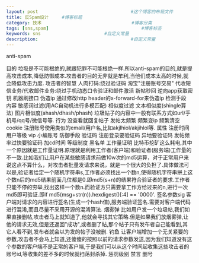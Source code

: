 ```yaml
---
layout: post                                   #这个博客的布局文件
title: 反Spam设计     #博客标题
category: 技术                                  #博客分类
tags: [sns,spam]                                   #博客标签
keywords: sns                        #自定义常量
description:                                   #自定义常量
---
```


anti-spam

目的
垃圾是不可能根绝的,就跟犯罪不可能根绝一样.所以anti-spam的目的,就是提高攻击成本,降低防御成本.攻击者的目的无非就是牟利,当他们成本太高的时候,就会降低攻击力度.
攻击者的智慧
    人肉打码:绕过验证码
    淘宝"注册账号交易"
    代收短信业务/代收邮件业务:绕过手机动态口令验证和邮件激活
    新帖秒回
    逆向app获取密钥
    机器刷接口
    伪造ip
    通过修改http header的x-forward-for来伪造ip
检测手段
    内容
        敏感词过滤(用AC自动机进行多模匹配)
        相似度过滤
            文本相似度(shingle算法)
            图片相似度(ahash/dhash/phash)
        垃圾帖子的内容中一般有联系方式如url/手机号/qq号/微信号等.
    行为
        没查看就回复帖子
        发帖太频繁
        频繁变ip
        频繁清空cookie
        注册账号使用类似的email/用户名,比如akjlhiol/akjihlol等.
    属性
        注册时间
        用户等级
        vip
        小编账号
防御手段
    验证码
        注册登录要验证码
        异地要验证码
        发帖频率过快要验证码
    加cd时间
    等级制度
    黑名单
    工作量证明
    比特币挖矿这么耗电,其中一个原因就是工作量证明.原理就是利用工作者(客户端)和验证者(服务端)工作量的不一致.比如我们让用户在某些敏感请求前做10w次的md5运算，对于正常用户来说这点不算什么，对攻击者批量发请求来说，就是一个很大的负担了.具体做法可以是,验证者给定一个随机字符串s,工作者必须找出一个数n,使得随机字符串拼上这个数n后的md5结果前面几位都是0.即md5(s+n)的结果符合验证者的要求.工作者只能不停的穷举,找出这样一个数n.而验证方只需要拿工作方给过来的n,进行一次md5即可验证.即if md5(msg+str(n)).hexdigest()[:4] == '0000'.
    签名参数sig
    客户端对请求的内容进行签名(生成一个hash值),服务端验证签名.需要对客户端代码进行混淆,而且尽量不采用开源的混淆算法.
    烟雾弹
    比如用户发一个垃圾帖,我们如果直接删帖,攻击者马上就知道了,他就会寻找其它策略.但是如果我们放烟雾弹,让他的请求无效,但是还返回"成功",或者删了帖,那个帖子只有发布者自己能看到,其它人看不到,发布者就会以为发的帖子没被删.
    钓鱼
    让客户端增加一个无关紧要的参数,攻击者不会马上知道,还傻傻的按照以前的请求参数发送,因为我们知道没有这个参数的客户端不是正常的客户端,于是我们可以从这个时间起收集这些攻击者的账号id,等收集的差不多的时候就扫荡封杀掉.
惩罚级别
    禁言
    删号

